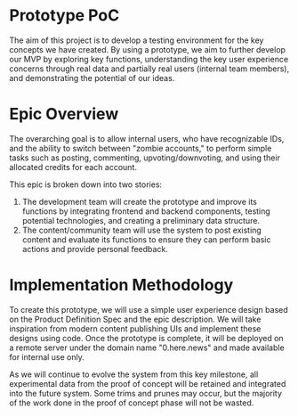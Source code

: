 # Prototype PoC

The aim of this project is to develop a testing environment for the key concepts we have created. By using a prototype, we aim to further develop our MVP by exploring key functions, understanding the key user experience concerns through real data and partially real users (internal team members), and demonstrating the potential of our ideas.

# Epic Overview

The overarching goal is to allow internal users, who have recognizable IDs, and the ability to switch between "zombie accounts," to perform simple tasks such as posting, commenting, upvoting/downvoting, and using their allocated credits for each account.

This epic is broken down into two stories:
1. The development team will create the prototype and improve its functions by integrating frontend and backend components, testing potential technologies, and creating a preliminary data structure.
2. The content/community team will use the system to post existing content and evaluate its functions to ensure they can perform basic actions and provide personal feedback.

# Implementation Methodology

To create this prototype, we will use a simple user experience design based on the Product Definition Spec and the epic description. We will take inspiration from modern content publishing UIs and implement these designs using code. Once the prototype is complete, it will be deployed on a remote server under the domain name "0.here.news" and made available for internal use only.

As we will continue to evolve the system from this key milestone, all experimental data from the proof of concept will be retained and integrated into the future system. Some trims and prunes may occur, but the majority of the work done in the proof of concept phase will not be wasted.